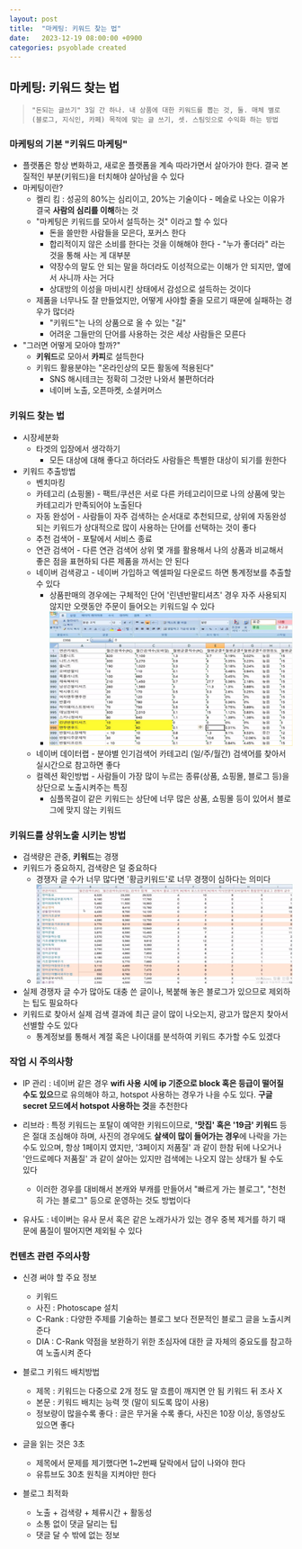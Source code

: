 ```yaml
---
layout: post
title:  "마케팅: 키워드 찾는 법"
date:   2023-12-19 08:00:00 +0900
categories: psyoblade created
---
```


## 마케팅: 키워드 찾는 법

>     "돈되는 글쓰기" 3일 간 하나. 내 상품에 대한 키워드를 뽑는 것, 둘. 매체 별로 (블로그, 지식인, 카페) 목적에 맞는 글 쓰기, 셋. 스팀잇으로 수익화 하는 방법

### 마케팅의 기본 "키워드 마케팅"

* 플랫폼은 항상 변화하고, 새로운 플랫폼을 계속 따라가면서 살아가야 한다. 결국 본질적인 부분(키워드)을 터치해야 살아남을 수 있다
* 마케팅이란?
  * 켈리 킴 : 성공의 80%는 심리이고, 20%는 기술이다 - 메슬로 나오는 이유가 결국 **사람의 심리를 이해**하는 것
  * "마케팅은 키워드를 모아서 설득하는 것" 이라고 할 수 있다
    * 돈을 쓸만한 사람들을 모은다, 포커스 한다
    * 합리적이지 않은 소비를 한다는 것을 이해해야 한다 - "누가 좋더라" 라는 것을 통해 사는 게 대부분
    * 약장수의 말도 안 되는 말을 하더라도 이성적으로는 이해가 안 되지만, 옆에서 사니까 사는 거다
    * 상대방의 이성을 마비시킨 상태에서 감성으로 설득하는 것이다
  * 제품을 너무나도 잘 만들었지만, 어떻게 사야할 줄을 모르기 때문에 실패하는 경우가 많더라
    * "키워드"는 나의 상품으로 올 수 있는 "길"
    * 어려운 그들만의 단어를 사용하는 것은 세상 사람들은 모른다
* "그러면 어떻게 모아야 할까?"
  * **키워드**로 모아서 **카피**로 설득한다
  * 키워드 활용분야는 "온라인상의 모든 활동에 적용된다"
    * SNS 해시테크는 정확히 그것만 나와서 불편하더라
    * 네이버 노출, 오픈마켓, 소셜커머스

### 키워드 찾는 법

* 시장세분화
  * 타겟의 입장에서 생각하기
    * 모든 대상에 대해 좋다고 하더라도 사람들은 특별한 대상이 되기를 원한다
* 키워드 추출방법
  * 벤치마킹
  * 카테고리 (쇼핑몰) - 팩트/쿠션은 서로 다른 카테고리이므로 나의 상품에 맞는 카테고리가 만족되어야 노출된다
  * 자동 완성어 - 사람들이 자주 검색하는 순서대로 추천되므로, 상위에 자동완성 되는 키워드가 상대적으로 많이 사용하는 단어를 선택하는 것이 좋다
  * 추천 검색어 - 포탈에서 서비스 종료
  * 연관 검색어 - 다른 연관 검색어 상위 몇 개를 활용해서 나의 상품과 비교해서 좋은 점을 표현하되 다른 제품을 까서는 안 된다
  * 네이버 검색광고 - 네이버 가입하고 엑셀파일 다운로드 하면 통계정보를 추출할 수 있다
    * 상품판매의 경우에는 구체적인 단어 '린넨반팔티셔츠' 경우 자주 사용되지 않지만 오랫동안 주문이 들어오는 키워드일 수 있다
    * ![황금키워드](images/mkt_3.png)
  * 네이버 데이터랩 - 분야별 인기검색어 카테고리 (일/주/월간) 검색어를 찾아서 실시간으로 참고하면 좋다
  * 컬렉션 확인방법 - 사람들이 가장 많이 누르는 종류(상품, 쇼핑몰, 블로그 등)을 상단으로 노출시켜주는 특징
    * 심플목걸이 같은 키워드는 상단에 너무 많은 상품, 쇼핑몰 등이 있어서 블로그에 맞지 않는 키워드

### 키워드를 상위노출 시키는 방법

* 검색량은 관중, **키워드**는 경쟁 
* 키워드가 중요하지, 검색량은 덜 중요하다
  * 경쟁자 글 수가 너무 많다면 '황금키워드'로 너무 경쟁이 심하다는 의미다
  * ![황금키워드](images/mkt_4.png)
* 실제 경쟁자 글 수가 많아도 대충 쓴 글이나, 복붙해 놓은 블로그가 있으므로 제외하는 팁도 필요하다
* 키워드로 찾아서 실제 검색 결과에 최근 글이 많이 나오는지, 광고가 많은지 찾아서 선별할 수도 있다
  * 통계정보를 통해서 계절 혹은 나이대를 분석하여 키워드 추가할 수도 있겠다

### 작업 시 주의사항

* IP 관리 : 네이버 같은 경우 **wifi 사용 시에 ip 기준으로 block 혹은 등급이 떨어질 수도 있으**므로 유의해야 하고, hotspot 사용하는 경우가 나을 수도 있다. **구글 secret 모드에서 hotspot 사용하는 것**을 추천한다

* 리브라 : 특정 키워드는 포탈이 예약한 키워드이므로, **'맛집' 혹은 '19금' 키워드** 등은 절대 조심해야 하며, 사진의 경우에도 **살색이 많이 들어가는 경우**에 나락을 가는 수도 있으며, 항상 1페이지 였지만, '3페이지 저품질' 과 같이 한참 뒤에 나오거나 '안드로메다 저품질' 과 같이 살아는 있지만 검색에는 나오지 않는 상태가 될 수도 있다
  * 이러한 경우를 대비해서 본캐와 부캐를 만들어서 "빠르게 가는 블로그", "천천히 가는 블로그" 등으로 운영하는 것도 방법이다

* 유사도 : 네이버는 유사 문서 혹은 같은 노래가사가 있는 경우 중복 제거를 하기 때문에 품질이 떨어지면 제외될 수 있다

### 컨텐츠 관련 주의사항

* 신경 써야 할 주요 정보
  * 키워드
  * 사진 : Photoscape 설치
  * C-Rank : 다양한 주제를 기술하는 블로그 보다 전문적인 블로그 글을 노출시켜준다
  * DIA : C-Rank 약점을 보완하기 위한 초심자에 대한 글 자체의 중요도를 참고하여 노출시켜 준다

* 블로그 키워드 배치방법
  * 제목 : 키워드는 다중으로 2개 정도 말 흐름이 깨지면 안 됨 키워드 뒤 조사 X
  * 본문 : 키워드 배치는 능력 껏 (말이 되도록 많이 사용)
  * 정보량이 많을수록 좋다 : 글은 무거울 수록 좋다, 사진은 10장 이상, 동영상도 있으면 좋다
* 글을 읽는 것은 3초
  * 제목에서 문제를 제기했다면 1~2번째 달락에서 답이 나와야 한다
  * 유튜브도 30초 원칙을 지켜야만 한다
* 블로그 최적화
  * 노출 + 검색량 + 체류시간 + 활동성
  * 소통 없이 댓글 달리는 팁
  * 댓글 달 수 밖에 없는 정보

